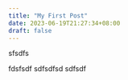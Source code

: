 ```yaml
---
title: "My First Post"
date: 2023-06-19T21:27:34+08:00
draft: false
---
```


sfsdfs

fdsfsdf
sdfsdfsd
sdfsdf